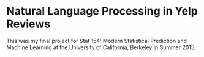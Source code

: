 # Natural Language Processing in Yelp Reviews
This was my final project for Stat 154: Modern Statistical Prediction and Machine Learning at the University of California, Berkeley in Summer 2015.
